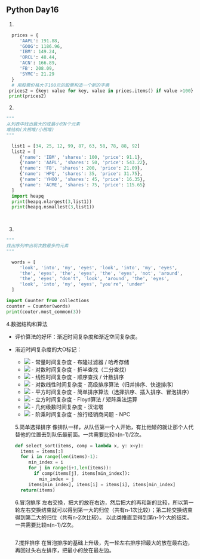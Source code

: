 ## Python Day16

1.
```Python
  prices = {
     'AAPL': 191.88,
     'GOOG': 1186.96,
     'IBM': 149.24,
     'ORCL': 48.44,
     'ACN': 166.89,
     'FB': 208.09,
     'SYMC': 21.29
  }
  # 用股票价格大于100元的股票构造一个新的字典
 prices2 = {key: value for key, value in prices.items() if value >100}
 print(prices2)

```

2.
```Python
"""
从列表中找出最大的或最小的N个元素
堆结构(大根堆/小根堆)
"""

  list1 = [34, 25, 12, 99, 87, 63, 58, 78, 88, 92]
  list2 = [
     {'name': 'IBM', 'shares': 100, 'price': 91.1},
     {'name': 'AAPL', 'shares': 50, 'price': 543.22},
     {'name': 'FB', 'shares': 200, 'price': 21.09},
     {'name': 'HPQ', 'shares': 35, 'price': 31.75},
     {'name': 'YHOO', 'shares': 45, 'price': 16.35},
     {'name': 'ACME', 'shares': 75, 'price': 115.65}
  ]
  import heapq
  print(heapq.nlargest(3,list1))
  print(heapq.nsmallest(3,list1))

  
 ```

3.
```Python
"""
找出序列中出现次数最多的元素
"""

  words = [
     'look', 'into', 'my', 'eyes', 'look', 'into', 'my', 'eyes',
     'the', 'eyes', 'the', 'eyes', 'the', 'eyes', 'not', 'around',
     'the', 'eyes', "don't", 'look', 'around', 'the', 'eyes',
     'look', 'into', 'my', 'eyes', "you're", 'under'
  ]

import Counter from collections
counter = Counter(words)
print(couter.most_common(3))

 ```
 
 4.数据结构和算法
- 评价算法的好坏：渐近时间复杂度和渐近空间复杂度。

- 渐近时间复杂度的大O标记：
  - <img src="http://latex.codecogs.com/gif.latex?O(c)" /> - 常量时间复杂度 - 布隆过滤器 / 哈希存储
  - <img src="http://latex.codecogs.com/gif.latex?O(log_2n)" /> - 对数时间复杂度 - 折半查找（二分查找）
  - <img src="http://latex.codecogs.com/gif.latex?O(n)" /> - 线性时间复杂度 - 顺序查找 / 计数排序
  - <img src="http://latex.codecogs.com/gif.latex?O(n*log_2n)" /> - 对数线性时间复杂度 - 高级排序算法（归并排序、快速排序）
  - <img src="http://latex.codecogs.com/gif.latex?O(n^2)" /> - 平方时间复杂度 - 简单排序算法（选择排序、插入排序、冒泡排序）
  - <img src="http://latex.codecogs.com/gif.latex?O(n^3)" /> - 立方时间复杂度 - Floyd算法 / 矩阵乘法运算
  - <img src="http://latex.codecogs.com/gif.latex?O(2^n)" /> - 几何级数时间复杂度 - 汉诺塔
  - <img src="http://latex.codecogs.com/gif.latex?O(n!)" /> - 阶乘时间复杂度 - 旅行经销商问题 - NPC
  
  5.简单选择排序
  像排队一样，从队伍第一个人开始，有比他矮的就让那个人代替他的位置去到队伍最前面。一共需要比较n(n-1)/2次。
  ```Python
  def select_sort(items, comp = lambda x, y: x<y):
    items = items[:]
    for i in range(len(items)-1):
       min_index = i
       for j in range(i+1,len(items)):
         if comp(items[j], items[min_index]):
           min_index = j
       items[min_index], items[i] = items[i], items[min_index]
    return(items)

  ```
  
  6.冒泡排序
  左右交换，把大的放在右边，然后把大的再和新的比较，所以第一轮左右交换结束就可以得到第一大的归位（共有n-1次比较）；第二轮交换结束得到第二大的归位（共有n-2次比较）。
  以此类推直至得到第n-1个大的结束。一共需要比较n(n-1)/2次。
   ```Python


  ```
  
  7.搅拌排序
  在冒泡排序的基础上升级，先一轮左右排序把最大的放在最右边，再回过头右左排序，把最小的放在最左边。
  ```Python


  ```

